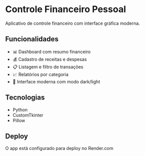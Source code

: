 # Controle Financeiro Pessoal

Aplicativo de controle financeiro com interface gráfica moderna.

## Funcionalidades
- 📊 Dashboard com resumo financeiro
- 💰 Cadastro de receitas e despesas
- 📋 Listagem e filtro de transações
- 📈 Relatórios por categoria
- 🎨 Interface moderna com modo dark/light

## Tecnologias
- Python
- CustomTkinter
- Pillow

## Deploy
O app está configurado para deploy no Render.com
